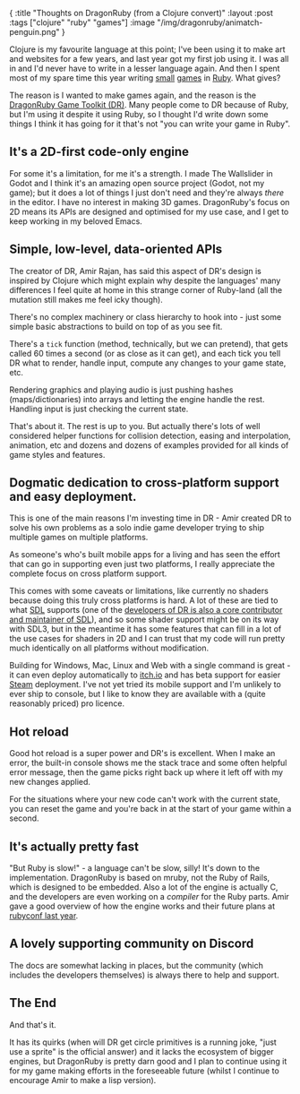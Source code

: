 {
:title "Thoughts on DragonRuby (from a Clojure convert)"
:layout :post
:tags ["clojure" "ruby" "games"]
:image "/img/dragonruby/animatch-penguin.png"
}

Clojure is my favourite language at this point; I've been using it to make art and websites for a few years, and last year got my first job using it. I was all in and I'd never have to write in a lesser language again. And then I spent most of my spare time this year writing [small](https://animatch.freeston.me/) [games](https://dominicfreeston.itch.io/hey-thats-my-yarn) in [Ruby](https://github.com/dominicfreeston/kifass2023). What gives?

The reason is I wanted to make games again, and the reason is the [DragonRuby Game Toolkit (DR)](https://dragonruby.itch.io/dragonruby-gtk). Many people come to DR because of Ruby, but I'm using it despite it using Ruby, so I thought I'd write down some things I think it has going for it that's not "you can write your game in Ruby".

## It's a 2D-first code-only engine

For some it's a limitation, for me it's a strength. I made The Wallslider in Godot and I think it's an amazing open source project (Godot, not my game); but it does a lot of things I just don't need and they're always _there_ in the editor. I have no interest in making 3D games. DragonRuby's focus on 2D means its APIs are designed and optimised for my use case, and I get to keep working in my beloved Emacs.

## Simple, low-level, data-oriented APIs

The creator of DR, Amir Rajan, has said this aspect of DR's design is inspired by Clojure which might explain why despite the languages' many differences I feel quite at home in this strange corner of Ruby-land (all the mutation still makes me feel icky though).

There's no complex machinery or class
hierarchy to hook into - just some simple basic abstractions to build on top of as you see fit.

There's a `tick` function (method, technically, but we can pretend), that gets called 60 times a second (or as close as it can get), and each tick you tell DR what to render, handle input, compute any changes to your game state, etc.

Rendering graphics and playing audio is just pushing hashes (maps/dictionaries) into arrays and letting the engine handle the rest. Handling input is just checking the current state.

That's about it. The rest is up to you. But actually there's lots of well considered helper functions for collision detection, easing and interpolation, animation, etc and dozens and dozens of examples provided for all kinds of game styles and features.

## Dogmatic dedication to cross-platform support and easy deployment.

This is one of the main reasons I'm investing time in DR - Amir created DR to solve his own problems as a solo indie game developer trying to ship multiple games on multiple platforms.

As someone's who's built mobile apps for a living and has seen the effort that can go in supporting even just two platforms, I really appreciate the complete focus on cross platform support.

This comes with some caveats or limitations, like currently no shaders because doing this truly cross platforms is hard. A lot of these are tied to what [SDL](https://en.wikipedia.org/wiki/Simple_DirectMedia_Layer) supports (one of the [developers of DR is also a core contributor and maintainer of SDL](https://en.wikipedia.org/wiki/Ryan_C._Gordon)), and so some shader support might be on its way with SDL3, but in the meantime it has some features that can fill in a lot of the use cases for shaders in 2D and I can trust that my code will run pretty much identically on all platforms without modification.

Building for Windows, Mac, Linux and Web with a single command is great - it can even deploy automatically to [itch.io](https://itch.io/) and has beta support for easier [Steam](https://store.steampowered.com/) deployment. I've not yet tried its mobile support and I'm unlikely to ever ship to console, but I like to know they are available with a (quite reasonably priced) pro licence.

## Hot reload 

Good hot reload is a super power and DR's is excellent. When I make an error, the built-in console shows me the stack trace and some often helpful error message, then the game picks right back up where it left off with my new changes applied.

For the situations where your new code can't work with the current state, you can reset the game and you're back in at the start of your game within a second.

## It's actually pretty fast

"But Ruby is slow!" - a language can't be slow, silly! It's down to the implementation. DragonRuby is based on mruby, not the Ruby of Rails, which is designed to be embedded. Also a lot of the engine is actually C, and the developers are even working on a _compiler_ for the Ruby parts. Amir gave a good overview of how the engine works and their future plans at [rubyconf last year](https://youtu.be/s2rngApV1WU).

## A lovely supporting community on Discord

The docs are somewhat lacking in places, but the community (which includes the developers themselves) is always there to help and support.

## The End

And that's it. 

It has its quirks (when will DR get circle primitives is a running joke, "just use a sprite" is the official answer) and it lacks the ecosystem of bigger engines, but DragonRuby is pretty darn good and I plan to continue using it for my game making efforts in the foreseeable future (whilst I continue to encourage Amir to make a lisp version).